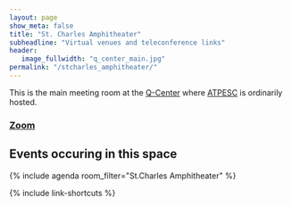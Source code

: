 ```yaml
---
layout: page
show_meta: false
title: "St. Charles Amphitheater"
subheadline: "Virtual venues and teleconference links"
header:
   image_fullwidth: "q_center_main.jpg"
permalink: "/stcharles_amphitheater/"
---
```


This is the main meeting room at the [Q-Center](https://qcenter.com/home-guest/)
where [ATPESC](https://extremecomputingtraining.anl.gov) is ordinarily hosted.

### [Zoom](https://zoom.us)

## Events occuring in this space

{% include agenda room_filter="St.Charles Amphitheater" %}

{% include link-shortcuts %}

